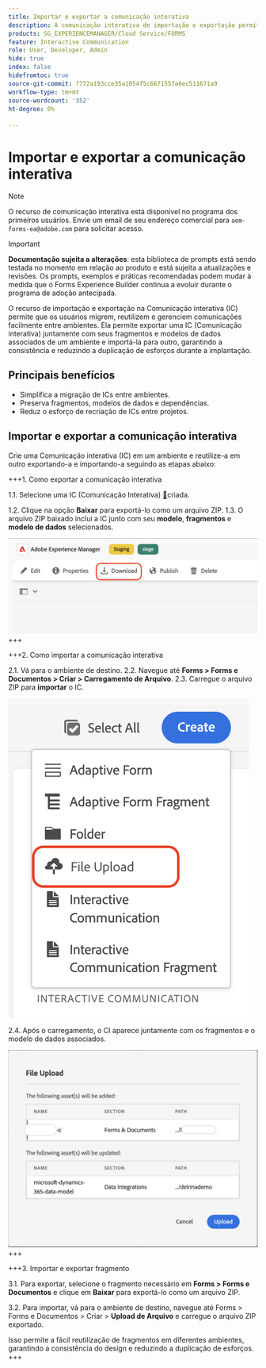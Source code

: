 ```yaml
---
title: Importar e exportar a comunicação interativa
description: A comunicação interativa de importação e exportação permite que os usuários migrem, reutilizem e gerenciem comunicações facilmente entre ambientes.
products: SG_EXPERIENCEMANAGER/Cloud Service/FORMS
feature: Interactive Communication
role: User, Developer, Admin
hide: true
index: false
hidefromtoc: true
source-git-commit: f772a193cce35a1054f5c6671557a6ec511671a9
workflow-type: tm+mt
source-wordcount: '352'
ht-degree: 0%

---
```



# Importar e exportar a comunicação interativa

>[!NOTE]
>
> O recurso de comunicação interativa está disponível no programa dos primeiros usuários. Envie um email de seu endereço comercial para `aem-forms-ea@adobe.com` para solicitar acesso.

>[!IMPORTANT]
>
> **Documentação sujeita a alterações**: esta biblioteca de prompts está sendo testada no momento em relação ao produto e está sujeita a atualizações e revisões. Os prompts, exemplos e práticas recomendadas podem mudar à medida que o Forms Experience Builder continua a evoluir durante o programa de adoção antecipada.

O recurso de importação e exportação na Comunicação interativa (IC) permite que os usuários migrem, reutilizem e gerenciem comunicações facilmente entre ambientes. Ela permite exportar uma IC (Comunicação interativa) juntamente com seus fragmentos e modelos de dados associados de um ambiente e importá-la para outro, garantindo a consistência e reduzindo a duplicação de esforços durante a implantação.

## Principais benefícios

- Simplifica a migração de ICs entre ambientes.
- Preserva fragmentos, modelos de dados e dependências.
- Reduz o esforço de recriação de ICs entre projetos.

## Importar e exportar a comunicação interativa

Crie uma Comunicação interativa (IC) em um ambiente e reutilize-a em outro exportando-a e importando-a seguindo as etapas abaixo:

+++&#x200B;1. Como exportar a comunicação interativa

1.1. Selecione uma IC (Comunicação Interativa) [&#128279;](https://experienceleague.adobe.com/pt-br/docs/experience-manager-cloud-service/content/forms/interactive-communication/create-interactive-communication)criada.

1.2. Clique na opção **Baixar** para exportá-lo como um arquivo ZIP.
1.3. O arquivo ZIP baixado inclui a IC junto com seu **modelo**, **fragmentos** e **modelo de dados** selecionados.

![Localizar IC Docu](/help/forms/interactive-communication/assets/downloadic.png)
+++

+++&#x200B;2. Como importar a comunicação interativa

2.1. Vá para o ambiente de destino.
2.2. Navegue até **Forms > Forms e Documentos > Criar > Carregamento de Arquivo**.
2.3. Carregue o arquivo ZIP para **importar** o IC.

![Localizar IC Docu](/help/forms/interactive-communication/assets/uploadfile.png)

2.4. Após o carregamento, o CI aparece juntamente com os fragmentos e o modelo de dados associados.

![Localizar IC Docu](/help/forms/interactive-communication/assets/importfragment.png)
+++

+++&#x200B;3. Importar e exportar fragmento

3.1. Para exportar, selecione o fragmento necessário em **Forms > Forms e Documentos** e clique em **Baixar** para exportá-lo como um arquivo ZIP.

3.2. Para importar, vá para o ambiente de destino, navegue até Forms > Forms e Documentos > Criar > **Upload de Arquivo** e carregue o arquivo ZIP exportado.

Isso permite a fácil reutilização de fragmentos em diferentes ambientes, garantindo a consistência do design e reduzindo a duplicação de esforços.
+++
